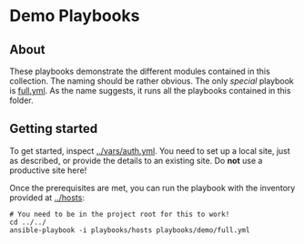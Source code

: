 # Demo Playbooks

## About
These playbooks demonstrate the different modules contained in this collection.
The naming should be rather obvious. The only *special* playbook is [full.yml](./full.yml).
As the name suggests, it runs all the playbooks contained in this folder.

## Getting started
To get started, inspect [../vars/auth.yml](../vars/auth.yml).
You need to set up a local site, just as described, or provide the details to an existing site. Do **not** use a productive site here!

Once the prerequisites are met, you can run the playbook with the inventory
provided at [../hosts](../hosts):

    # You need to be in the project root for this to work!
    cd ../../
    ansible-playbook -i playbooks/hosts playbooks/demo/full.yml
